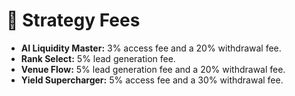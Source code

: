 # 📑 Strategy Fees

* **AI Liquidity Master:** 3% access fee and a 20% withdrawal fee.
* **Rank Select:** 5% lead generation fee.
* **Venue Flow:**  5% lead generation fee and a 20% withdrawal fee.
* **Yield Supercharger:** 5% access fee and a 30% withdrawal fee.

